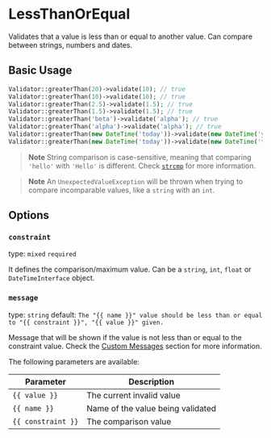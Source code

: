 # LessThanOrEqual

Validates that a value is less than or equal to another value. 
Can compare between strings, numbers and dates.

## Basic Usage

```php
Validator::greaterThan(20)->validate(10); // true
Validator::greaterThan(10)->validate(10); // true
Validator::greaterThan(2.5)->validate(1.5); // true
Validator::greaterThan(1.5)->validate(1.5); // true
Validator::greaterThan('beta')->validate('alpha'); // true
Validator::greaterThan('alpha')->validate('alpha'); // true
Validator::greaterThan(new DateTime('today'))->validate(new DateTime('yesterday')); // true
Validator::greaterThan(new DateTime('today'))->validate(new DateTime('today')); // true
```

> **Note**
> String comparison is case-sensitive, meaning that comparing `'hello'` with `'Hello'` is different.
> Check [`strcmp`](https://www.php.net/manual/en/function.strcmp.php) for more information.

> **Note**
> An `UnexpectedValueException` will be thrown when trying to compare incomparable values, like a `string` with an `int`.

## Options

### `constraint`

type: `mixed` `required`

It defines the comparison/maximum value. 
Can be a `string`, `int`, `float` or `DateTimeInterface` object.

### `message`

type: `string` default: `The "{{ name }}" value should be less than or equal to "{{ constraint }}", "{{ value }}" given.`

Message that will be shown if the value is not less than or equal to the constraint value.
Check the [Custom Messages]() section for more information.

The following parameters are available:

| Parameter          | Description                       |
|--------------------|-----------------------------------|
| `{{ value }}`      | The current invalid value         |
| `{{ name }}`       | Name of the value being validated |
| `{{ constraint }}` | The comparison value              |